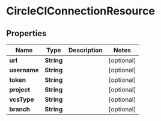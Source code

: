 # CircleCIConnectionResource

## Properties
Name | Type | Description | Notes
------------ | ------------- | ------------- | -------------
**url** | **String** |  |  [optional]
**username** | **String** |  |  [optional]
**token** | **String** |  |  [optional]
**project** | **String** |  |  [optional]
**vcsType** | **String** |  |  [optional]
**branch** | **String** |  |  [optional]
